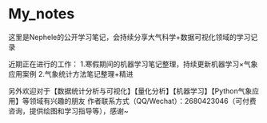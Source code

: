 # My_notes

这里是Nephele的公开学习笔记，会持续分享大气科学+数据可视化领域的学习记录

近期正在进行的工作：
1.寒假期间的机器学习笔记整理，持续更新机器学习×气象应用案例
2.气象统计方法笔记整理+精进

另外欢迎对于【数据统计分析与可视化】【量化分析】【机器学习】【Python气象应用】等领域有兴趣的朋友
作者联系方式（QQ/Wechat）：2680423046（可付费咨询，提供绘图和学习指导等），感谢~
